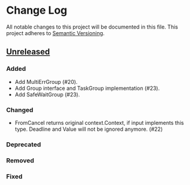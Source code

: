 # Change Log
All notable changes to this project will be documented in this file.
This project adheres to [Semantic Versioning](http://semver.org/).

## [Unreleased]

### Added
- Add MultiErrGroup (#20).
- Add Group interface and TaskGroup implementation (#23).
- Add SafeWaitGroup (#23).

### Changed

- FromCancel returns original context.Context, if input implements this type. Deadline and Value will not be ignored anymore. (#22)

### Deprecated

### Removed

### Fixed


[Unreleased]: https://github.com/elastic/go-ucfg/compare/v0.0.1...HEAD
